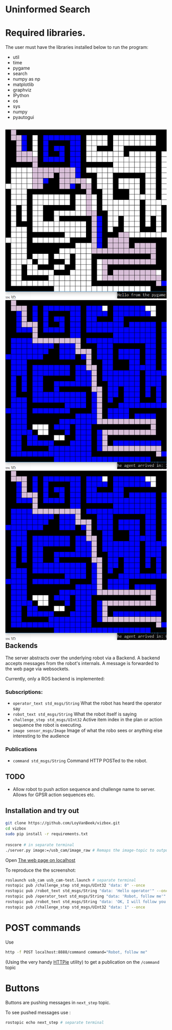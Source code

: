 # Uninformed Search

Required libraries.
===================
The user must have the libraries installed below to run the program:

* util
* time
* pygame
* search
* numpy as np
* matplotlib
* graphviz
* IPython
* os
* sys
* numpy 
* pyautogui


![Screenshot](https://github.com/TatianaAndreaRozoManrique/Inteligencia/blob/master/Figures/1.png)
![Screenshot](https://github.com/TatianaAndreaRozoManrique/Inteligencia/blob/master/Figures/2.png)
![Screenshot](https://github.com/TatianaAndreaRozoManrique/Inteligencia/blob/master/Figures/3.png)
Backends
--------

The server abstracts over the underlying robot via a Backend. A backend accepts messages from the robot's internals. A message is forwarded to the web page via websockets.

Currently, only a ROS backend is implemented:

### Subscriptions:

* ```operator_text std_msgs/String``` What the robot has heard the operator say
* ```robot_text std_msgs/String``` What the robot itself is saying
* ```challenge_step std_msgs/UInt32``` Active item index in the plan or action sequence the robot is executing.
* ```image sensor_msgs/Image``` Image of what the robo sees or anything else interesting to the audience

### Publications
* ```command std_msgs/String``` Command HTTP POSTed to the robot.

TODO
----

* Allow robot to push action sequence and challenge name to server. Allows for GPSR action sequences etc.

Installation and try out
-------
```bash
git clone https://github.com/LoyVanBeek/vizbox.git
cd vizbox
sudo pip install -r requirements.txt

roscore # in separate terminal
./server.py image:=/usb_cam/image_raw # Remaps the image-topic to output of the USB cam, see below
```

Open [The web page on localhost](http://localhost:8888)

To reproduce the the screenshot:
```bash
roslaunch usb_cam usb_cam-test.launch # separate terminal
rostopic pub /challenge_step std_msgs/UInt32 "data: 0" --once
rostopic pub /robot_text std_msgs/String "data: 'Hello operator'" --once
rostopic pub /operator_text std_msgs/String "data: 'Robot, follow me'" --once
rostopic pub /robot_text std_msgs/String "data: 'OK, I will follow you'" --once;
rostopic pub /challenge_step std_msgs/UInt32 "data: 1" --once
```

POST commands
=============
Use
```bash
http -f POST localhost:8888/command command="Robot, follow me"
```
(Using the very handy [HTTPie](https://httpie.org/) utility) to get a publication on the ```/command``` topic

Buttons
=============

Buttons are pushing messages in `next_step` topic.

To see pushed messages use :
```bash
rostopic echo next_step # separate terminal
```



